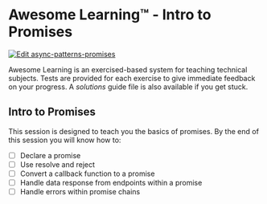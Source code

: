 # Awesome Learning™ - Intro to Promises

<a href="https://codesandbox.io/s/github/Cooperbuilt/awesome-learning-promises/tree/master/?fontsize=14&module=%2Fsrc%2Fexercises%2F1-intro-to-promises.test.js">
  <img alt="Edit async-patterns-promises" src="https://codesandbox.io/static/img/play-codesandbox.svg">
</a>

Awesome Learning is an exercised-based system for teaching technical subjects. 
Tests are provided for each exercise to give immediate feedback on your progress.
A _solutions_ guide file is also available if you get stuck.

## Intro to Promises
This session is designed to teach you the basics of promises. By the end of this session
you will know how to:   
- [ ] Declare a promise
- [ ] Use resolve and reject
- [ ] Convert a callback function to a promise
- [ ] Handle data response from endpoints within a promise
- [ ] Handle errors within promise chains
